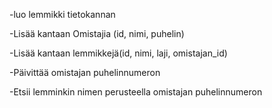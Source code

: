 -luo lemmikki tietokannan

-Lisää kantaan Omistajia (id, nimi, puhelin)

-Lisää kantaan lemmikkejä(id, nimi, laji, omistajan_id)

-Päivittää omistajan puhelinnumeron

-Etsii lemminkin nimen perusteella omistajan puhelinnumeron

